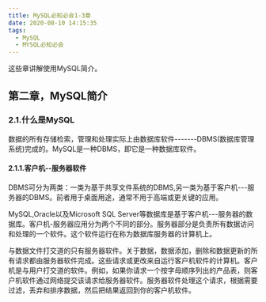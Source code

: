 ```yaml
---
title: MySQL必知必会1-3章
date: 2020-08-10 14:15:35
tags:
  - MySQL
  - MYSQL必知必会
---
```


这些章讲解使用MySQL简介。

<!--more-->

## 第二章，MySQL简介

### 2.1.什么是MySQL

数据的所有存储检索，管理和处理实际上由数据库软件-------DBMS(数据库管理系统)完成的。MySQL是一种DBMS，即它是一种数据库软件。

#### 2.1.1.客户机--服务器软件

DBMS可分为两类：一类为基于共享文件系统的DBMS,另一类为基于客户机---服务器的DBMS。前者用于桌面用途，通常不用于高端或更关键的应用。

MySQL,Oracle以及Microsoft SQL Server等数据库是基于客户机---服务器的数据库。客户机-服务器应用分为两个不同的部分。服务器部分是负责所有数据访问和处理的一个软件。这个软件运行在称为数据库服务器的计算机上。

与数据文件打交道的只有服务器软件。关于数据，数据添加，删除和数据更新的所有请求都由服务器软件完成。这些请求或更改来自运行客户机软件的计算机。客户机是与用户打交道的软件。例如，如果你请求一个按字母顺序列出的产品表，则客户机软件通过网络提交该请求给服务器软件。服务器软件处理这个请求，根据需要过滤，丢弃和排序数据，然后把结果返回到你的客户机软件。
